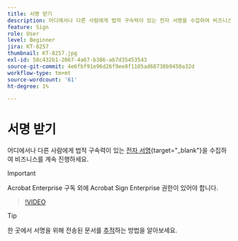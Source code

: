 ```yaml
---
title: 서명 받기
description: 어디에서나 다른 사람에게 법적 구속력이 있는 전자 서명을 수집하여 비즈니스를 지속적으로 운영할 수 있습니다.
feature: Sign
role: User
level: Beginner
jira: KT-8257
thumbnail: KT-8257.jpg
exl-id: 58c432b1-2067-4a67-b386-ab7d35453543
source-git-commit: 4e6fbf91e96d26f9ee8f1105ad68738b9450a32d
workflow-type: tm+mt
source-wordcount: '61'
ht-degree: 1%

---
```


# 서명 받기

어디에서나 다른 사람에게 법적 구속력이 있는 [전자 서명](https://www.adobe.com/kr/acrobat/online/request-signature.html){target="_blank"}을 수집하여 비즈니스를 계속 진행하세요.

>[!IMPORTANT]
>
>Acrobat Enterprise 구독 외에 Acrobat Sign Enterprise 권한이 있어야 합니다.

>[!VIDEO](https://video.tv.adobe.com/v/338359?quality=12&learn=on&hidetitle=true)

>[!TIP]
>
>한 곳에서 서명을 위해 전송된 문서를 [추적](track.md)하는 방법을 알아보세요.
